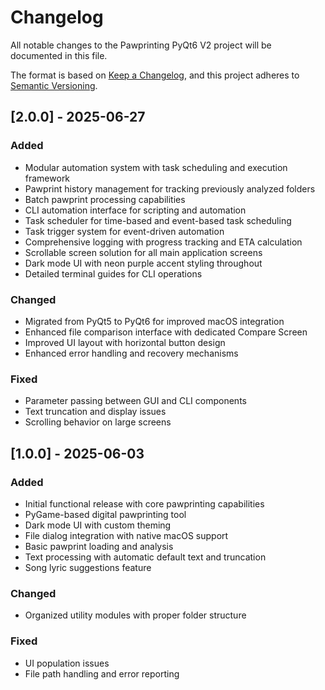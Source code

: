 # Changelog

All notable changes to the Pawprinting PyQt6 V2 project will be documented in this file.

The format is based on [Keep a Changelog](https://keepachangelog.com/en/1.0.0/),
and this project adheres to [Semantic Versioning](https://semver.org/spec/v2.0.0.html).

## [2.0.0] - 2025-06-27

### Added
- Modular automation system with task scheduling and execution framework
- Pawprint history management for tracking previously analyzed folders
- Batch pawprint processing capabilities
- CLI automation interface for scripting and automation
- Task scheduler for time-based and event-based task scheduling
- Task trigger system for event-driven automation
- Comprehensive logging with progress tracking and ETA calculation
- Scrollable screen solution for all main application screens
- Dark mode UI with neon purple accent styling throughout
- Detailed terminal guides for CLI operations

### Changed
- Migrated from PyQt5 to PyQt6 for improved macOS integration
- Enhanced file comparison interface with dedicated Compare Screen
- Improved UI layout with horizontal button design
- Enhanced error handling and recovery mechanisms

### Fixed
- Parameter passing between GUI and CLI components
- Text truncation and display issues
- Scrolling behavior on large screens

## [1.0.0] - 2025-06-03

### Added
- Initial functional release with core pawprinting capabilities
- PyGame-based digital pawprinting tool
- Dark mode UI with custom theming
- File dialog integration with native macOS support
- Basic pawprint loading and analysis
- Text processing with automatic default text and truncation
- Song lyric suggestions feature

### Changed
- Organized utility modules with proper folder structure

### Fixed
- UI population issues
- File path handling and error reporting
